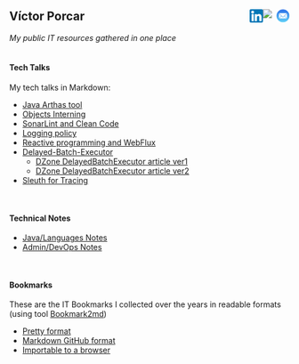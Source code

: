 ## Víctor Porcar [<img align="right" src="site/images/mail.png" width="24">](mailto:victormpcmun@gmail.com)[<img align="right" src="site/images/github_mark.svg" width="24">](https://github.com/victor-porcar)[<img align="right" src="site/images/linkedin.png" width="24">](https://es.linkedin.com/in/victor-porcar-a110a533)
*My public IT resources gathered in one place*
  <br />
  <br />
#### Tech Talks

My tech talks in Markdown:

* [Java Arthas tool](./site/my-techtalks/TechTalk-Arthas-Tool)
* [Objects Interning](./site/my-techtalks/TechTalk-Interning)
* [SonarLint and Clean Code](./site/my-techtalks/TechTalk-SonarLint-and-Clean-Code)
* [Logging policy](./site/my-techtalks/TechTalk-Logging-Policy)
* [Reactive programming and WebFlux](./site/my-techtalks/TechTalk-Reactive-Programming-and-WebFlux)
* [Delayed-Batch-Executor](./site/my-techtalks/TechTalk-Delayed-Batch-Executor)
   * [DZone DelayedBatchExecutor article ver1](https://dzone.com/articles/optimizing-data-repositories-usage-in-java-multith)
   * [DZone DelayedBatchExecutor article ver2](https://web.archive.org/web/20200815000143/https://dzone.com/articles/delayedbatchexecutor-how-to-optimize-database-usag)
* [Sleuth for Tracing](./site/my-techtalks/TechTalk-Sleuth-for-Tracing)


 
 <br />
 
 
#### Technical Notes

* [Java/Languages Notes](./site/my-notes/my-notes-java-languages.md)
* [Admin/DevOps Notes](./site/my-notes/my-notes-admin-devops.md)

 <br />
 
 
#### Bookmarks

These are the IT Bookmarks I collected over the years in readable formats (using tool [Bookmark2md](https://github.com/victormpcmun/Bookmark2md))

* [Pretty format](./site/my-bookmarks/generated/generated_PRETTY_HTML_IT.html)
* [Markdown GitHub format](./site/my-bookmarks/generated/generated_MD_IT.md)
* [Importable to a browser](./site/my-bookmarks/generated/bookmarksIT.html)

